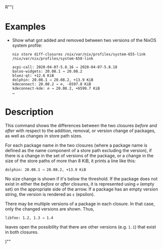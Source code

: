 R""(

# Examples

* Show what got added and removed between two versions of the NixOS
  system profile:

  ```console
  nix store diff-closures /nix/var/nix/profiles/system-655-link /nix/var/nix/profiles/system-658-link
  ```

      acpi-call: 2020-04-07-5.8.16 → 2020-04-07-5.8.18
      baloo-widgets: 20.08.1 → 20.08.2
      bluez-qt: +12.6 KiB
      dolphin: 20.08.1 → 20.08.2, +13.9 KiB
      kdeconnect: 20.08.2 → ∅, -6597.8 KiB
      kdeconnect-kde: ∅ → 20.08.2, +6599.7 KiB
      …

# Description

This command shows the differences between the two closures *before*
and *after* with respect to the addition, removal, or version change
of packages, as well as changes in store path sizes.

For each package name in the two closures (where a package name is
defined as the name component of a store path excluding the version),
if there is a change in the set of versions of the package, or a
change in the size of the store paths of more than 8 KiB, it prints a
line like this:

    dolphin: 20.08.1 → 20.08.2, +13.9 KiB

No size change is shown if it's below the threshold. If the package
does not exist in either the *before* or *after* closures, it is
represented using `∅` (empty set) on the appropriate side of the
arrow. If a package has an empty version string, the version is
rendered as `ε` (epsilon).

There may be multiple versions of a package in each closure. In that
case, only the changed versions are shown. Thus,

    libfoo: 1.2, 1.3 → 1.4

leaves open the possibility that there are other versions (e.g. `1.1`)
that exist in both closures.

)""
